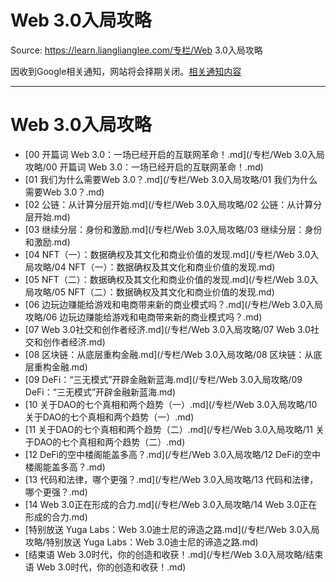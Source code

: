 # Web 3.0入局攻略 

Source: https://learn.lianglianglee.com/专栏/Web 3.0入局攻略

因收到Google相关通知，网站将会择期关闭。[相关通知内容](https://lumendatabase.org/notices/44265620)

---

# Web 3.0入局攻略

* [00 开篇词 Web 3.0：一场已经开启的互联网革命！.md](/专栏/Web 3.0入局攻略/00 开篇词 Web 3.0：一场已经开启的互联网革命！.md)
* [01 我们为什么需要Web 3.0？.md](/专栏/Web 3.0入局攻略/01 我们为什么需要Web 3.0？.md)
* [02 公链：从计算分层开始.md](/专栏/Web 3.0入局攻略/02 公链：从计算分层开始.md)
* [03 继续分层：身份和激励.md](/专栏/Web 3.0入局攻略/03 继续分层：身份和激励.md)
* [04 NFT（一）：数据确权及其文化和商业价值的发现.md](/专栏/Web 3.0入局攻略/04 NFT（一）：数据确权及其文化和商业价值的发现.md)
* [05 NFT（二）：数据确权及其文化和商业价值的发现.md](/专栏/Web 3.0入局攻略/05 NFT（二）：数据确权及其文化和商业价值的发现.md)
* [06 边玩边赚能给游戏和电商带来新的商业模式吗？.md](/专栏/Web 3.0入局攻略/06 边玩边赚能给游戏和电商带来新的商业模式吗？.md)
* [07 Web 3.0社交和创作者经济.md](/专栏/Web 3.0入局攻略/07 Web 3.0社交和创作者经济.md)
* [08 区块链：从底层重构金融.md](/专栏/Web 3.0入局攻略/08 区块链：从底层重构金融.md)
* [09 DeFi：“三无模式”开辟金融新蓝海.md](/专栏/Web 3.0入局攻略/09 DeFi：“三无模式”开辟金融新蓝海.md)
* [10 关于DAO的七个真相和两个趋势（一）.md](/专栏/Web 3.0入局攻略/10 关于DAO的七个真相和两个趋势（一）.md)
* [11 关于DAO的七个真相和两个趋势（二）.md](/专栏/Web 3.0入局攻略/11 关于DAO的七个真相和两个趋势（二）.md)
* [12 DeFi的空中楼阁能盖多高？.md](/专栏/Web 3.0入局攻略/12 DeFi的空中楼阁能盖多高？.md)
* [13 代码和法律，哪个更强？.md](/专栏/Web 3.0入局攻略/13 代码和法律，哪个更强？.md)
* [14 Web 3.0正在形成的合力.md](/专栏/Web 3.0入局攻略/14 Web 3.0正在形成的合力.md)
* [特别放送 Yuga Labs：Web 3.0迪士尼的谛造之路.md](/专栏/Web 3.0入局攻略/特别放送 Yuga Labs：Web 3.0迪士尼的谛造之路.md)
* [结束语 Web 3.0时代，你的创造和收获！.md](/专栏/Web 3.0入局攻略/结束语 Web 3.0时代，你的创造和收获！.md)